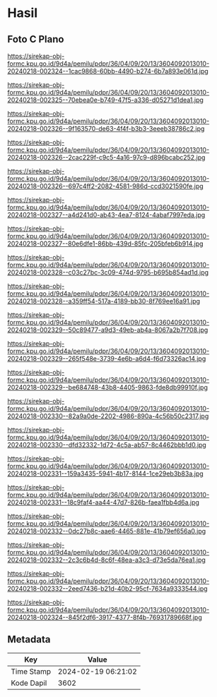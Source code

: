 # Hasil

## Foto C Plano

https://sirekap-obj-formc.kpu.go.id/9d4a/pemilu/pdpr/36/04/09/20/13/3604092013010-20240218-002324--1cac9868-60bb-4490-b274-6b7a893e061d.jpg

https://sirekap-obj-formc.kpu.go.id/9d4a/pemilu/pdpr/36/04/09/20/13/3604092013010-20240218-002325--70ebea0e-b749-47f5-a336-d05271d1dea1.jpg

https://sirekap-obj-formc.kpu.go.id/9d4a/pemilu/pdpr/36/04/09/20/13/3604092013010-20240218-002326--9f163570-de63-4f4f-b3b3-3eeeb38786c2.jpg

https://sirekap-obj-formc.kpu.go.id/9d4a/pemilu/pdpr/36/04/09/20/13/3604092013010-20240218-002326--2cac229f-c9c5-4a16-97c9-d896bcabc252.jpg

https://sirekap-obj-formc.kpu.go.id/9d4a/pemilu/pdpr/36/04/09/20/13/3604092013010-20240218-002326--697c4ff2-2082-4581-986d-ccd3021590fe.jpg

https://sirekap-obj-formc.kpu.go.id/9d4a/pemilu/pdpr/36/04/09/20/13/3604092013010-20240218-002327--a4d241d0-ab43-4ea7-8124-4abaf7997eda.jpg

https://sirekap-obj-formc.kpu.go.id/9d4a/pemilu/pdpr/36/04/09/20/13/3604092013010-20240218-002327--80e6dfe1-86bb-439d-85fc-205bfeb6b914.jpg

https://sirekap-obj-formc.kpu.go.id/9d4a/pemilu/pdpr/36/04/09/20/13/3604092013010-20240218-002328--c03c27bc-3c09-474d-9795-b695b854ad1d.jpg

https://sirekap-obj-formc.kpu.go.id/9d4a/pemilu/pdpr/36/04/09/20/13/3604092013010-20240218-002328--a359ff54-517a-4189-bb30-8f769ee16a91.jpg

https://sirekap-obj-formc.kpu.go.id/9d4a/pemilu/pdpr/36/04/09/20/13/3604092013010-20240218-002329--50c89477-a9d3-49eb-ab4a-8067a2b7f708.jpg

https://sirekap-obj-formc.kpu.go.id/9d4a/pemilu/pdpr/36/04/09/20/13/3604092013010-20240218-002329--265f548e-3739-4e6b-a6d4-f6d73326ac14.jpg

https://sirekap-obj-formc.kpu.go.id/9d4a/pemilu/pdpr/36/04/09/20/13/3604092013010-20240218-002329--be684748-43b8-4405-9863-fde8db99910f.jpg

https://sirekap-obj-formc.kpu.go.id/9d4a/pemilu/pdpr/36/04/09/20/13/3604092013010-20240218-002330--82a9a0de-2202-4986-890a-4c56b50c2317.jpg

https://sirekap-obj-formc.kpu.go.id/9d4a/pemilu/pdpr/36/04/09/20/13/3604092013010-20240218-002330--dfd32332-1d72-4c5a-ab57-8c4462bbb1d0.jpg

https://sirekap-obj-formc.kpu.go.id/9d4a/pemilu/pdpr/36/04/09/20/13/3604092013010-20240218-002331--159a3435-5941-4b17-8144-1ce29eb3b83a.jpg

https://sirekap-obj-formc.kpu.go.id/9d4a/pemilu/pdpr/36/04/09/20/13/3604092013010-20240218-002331--18c9faf4-aa44-47d7-826b-faea1fbb4d6a.jpg

https://sirekap-obj-formc.kpu.go.id/9d4a/pemilu/pdpr/36/04/09/20/13/3604092013010-20240218-002332--0dc27b8c-aae6-4465-881e-41b79ef656a0.jpg

https://sirekap-obj-formc.kpu.go.id/9d4a/pemilu/pdpr/36/04/09/20/13/3604092013010-20240218-002332--2c3c6b4d-8c6f-48ea-a3c3-d73e5da76ea1.jpg

https://sirekap-obj-formc.kpu.go.id/9d4a/pemilu/pdpr/36/04/09/20/13/3604092013010-20240218-002332--2eed7436-b21d-40b2-95cf-7634a9333544.jpg

https://sirekap-obj-formc.kpu.go.id/9d4a/pemilu/pdpr/36/04/09/20/13/3604092013010-20240218-002324--845f2df6-3917-4377-8f4b-76931789668f.jpg


## Metadata

| Key        | Value               |
| ---------- | ------------------- |
| Time Stamp | 2024-02-19 06:21:02 |
| Kode Dapil | 3602                |



